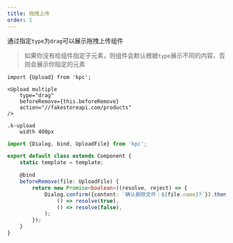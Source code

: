```yaml
---
title: 拖拽上传
order: 1
---
```


通过指定`type`为`drag`可以展示拖拽上传组件

> 如果你没有给组件指定子元素，则组件会默认根据`type`展示不同的内容，否则会展示你指定的元素

```vdt
import {Upload} from 'kpc';

<Upload multiple
    type="drag"
    beforeRemove={this.beforeRemove}
    action="//fakestoreapi.com/products"
/>
```

```styl
.k-upload
    width 400px
```

```ts
import {Dialog, bind, UploadFile} from 'kpc';

export default class extends Component {
    static template = template;

    @bind
    beforeRemove(file: UploadFile) {
        return new Promise<boolean>((resolve, reject) => {
            Dialog.confirm({content: `确认删除文件：${file.name}?`}).then(
                () => resolve(true),
                () => resolve(false),
            );
        });
    }
}
```
